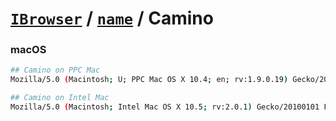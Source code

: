 # [`IBrowser`](/api/ua-parser-js/get-browser.md) / [`name`](../name.md) / Camino

### macOS

```sh
## Camino on PPC Mac
Mozilla/5.0 (Macintosh; U; PPC Mac OS X 10.4; en; rv:1.9.0.19) Gecko/2011091218 Camino/2.0.9 (like Firefox/3.0.19)

## Camino on Intel Mac
Mozilla/5.0 (Macintosh; Intel Mac OS X 10.5; rv:2.0.1) Gecko/20100101 Firefox/4.0.1 Camino/2.2.1
```